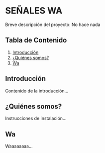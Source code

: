 # SEÑALES WA

Breve descripción del proyecto: No hace nada

## Tabla de Contenido

1. [Introducción](#introducción)
2. [¿Quiénes somos?](#instalación)
3. [Wa](#uso)

## Introducción
Contenido de la introducción...

## ¿Quiénes somos?
Instrucciones de instalación...

## Wa
Waaaaaaaa...


